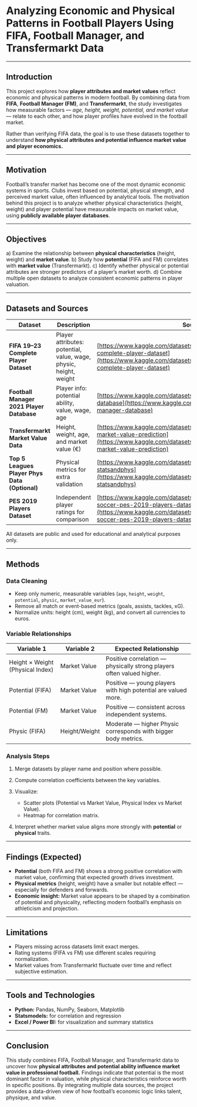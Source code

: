 # **Analyzing Economic and Physical Patterns in Football Players Using FIFA, Football Manager, and Transfermarkt Data**

---

## **Introduction**

This project explores how **player attributes and market values** reflect economic and physical patterns in modern football.
By combining data from **FIFA**, **Football Manager (FM)**, and **Transfermarkt**, the study investigates how measurable factors — *age, height, weight, potential, and market value* — relate to each other, and how player profiles have evolved in the football market.

Rather than verifying FIFA data, the goal is to use these datasets together to understand **how physical attributes and potential influence market value and player economics.**

---

## **Motivation**

Football’s transfer market has become one of the most dynamic economic systems in sports. Clubs invest based on potential, physical strength, and perceived market value, often influenced by analytical tools.
The motivation behind this project is to analyze whether physical characteristics (height, weight) and player potential have measurable impacts on market value, using **publicly available player databases**.

---

## **Objectives**

a) Examine the relationship between **physical characteristics** (height, weight) and **market value**.
b) Study how **potential** (FIFA and FM) correlates with **market value** (Transfermarkt).
c) Identify whether physical or potential attributes are stronger predictors of a player’s market worth.
d) Combine multiple open datasets to analyze consistent economic patterns in player valuation.

---

## **Datasets and Sources**

| Dataset                                       | Description                                                       | Source                                                                                                                                                                             |
| --------------------------------------------- | ----------------------------------------------------------------- | ---------------------------------------------------------------------------------------------------------------------------------------------------------------------------------- |
| **FIFA 19–23 Complete Player Dataset**        | Player attributes: potential, value, wage, physic, height, weight | [https://www.kaggle.com/datasets/stefanoleone992/fifa-23-complete-player-dataset](https://www.kaggle.com/datasets/stefanoleone992/fifa-23-complete-player-dataset)                 |
| **Football Manager 2021 Player Database**     | Player info: potential ability, value, wage, age                  | [https://www.kaggle.com/datasets/rhugon/football-manager-database](https://www.kaggle.com/datasets/rhugon/football-manager-database)                                               |
| **Transfermarkt Market Value Data**           | Height, weight, age, and market value (€)                         | [https://www.kaggle.com/datasets/akarshsinghh/football-players-market-value-prediction](https://www.kaggle.com/datasets/akarshsinghh/football-players-market-value-prediction)     |
| **Top 5 Leagues Player Phys Data (Optional)** | Physical metrics for extra validation                             | [https://www.kaggle.com/datasets/diegobartoli/top5legauesplayers-statsandphys](https://www.kaggle.com/datasets/diegobartoli/top5legauesplayers-statsandphys)                       |
| **PES 2019 Players Dataset**                  | Independent player ratings for comparison                         | [https://www.kaggle.com/datasets/harshkava/pro-evolution-soccer-pes-2019-players-dataset](https://www.kaggle.com/datasets/harshkava/pro-evolution-soccer-pes-2019-players-dataset) |

All datasets are public and used for educational and analytical purposes only.

---

## **Methods**

### **Data Cleaning**

* Keep only numeric, measurable variables (`age`, `height`, `weight`, `potential`, `physic`, `market_value_eur`).
* Remove all match or event-based metrics (goals, assists, tackles, xG).
* Normalize units: height (cm), weight (kg), and convert all currencies to euros.

### **Variable Relationships**

| Variable 1                       | Variable 2    | Expected Relationship                                                 |
| -------------------------------- | ------------- | --------------------------------------------------------------------- |
| Height × Weight (Physical Index) | Market Value  | Positive correlation — physically strong players often valued higher. |
| Potential (FIFA)                 | Market Value  | Positive — young players with high potential are valued more.         |
| Potential (FM)                   | Market Value  | Positive — consistent across independent systems.                     |
| Physic (FIFA)                    | Height/Weight | Moderate — higher Physic corresponds with bigger body metrics.        |

### **Analysis Steps**

1. Merge datasets by player name and position where possible.
2. Compute correlation coefficients between the key variables.
3. Visualize:

   * Scatter plots (Potential vs Market Value, Physical Index vs Market Value).
   * Heatmap for correlation matrix.
4. Interpret whether market value aligns more strongly with **potential** or **physical** traits.

---

## **Findings (Expected)**

* **Potential** (both FIFA and FM) shows a strong positive correlation with market value, confirming that expected growth drives investment.
* **Physical metrics** (height, weight) have a smaller but notable effect — especially for defenders and forwards.
* **Economic insight:** Market value appears to be shaped by a combination of potential and physicality, reflecting modern football’s emphasis on athleticism and projection.

---

## **Limitations**

* Players missing across datasets limit exact merges.
* Rating systems (FIFA vs FM) use different scales requiring normalization.
* Market values from Transfermarkt fluctuate over time and reflect subjective estimation.

---

## **Tools and Technologies**

* **Python:** Pandas, NumPy, Seaborn, Matplotlib
* **Statsmodels:** for correlation and regression
* **Excel / Power BI:** for visualization and summary statistics

---

## **Conclusion**

This study combines FIFA, Football Manager, and Transfermarkt data to uncover how **physical attributes and potential ability influence market value in professional football.**
Findings indicate that potential is the most dominant factor in valuation, while physical characteristics reinforce worth in specific positions.
By integrating multiple data sources, the project provides a data-driven view of how football’s economic logic links talent, physique, and value.
